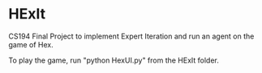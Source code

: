 # HExIt
CS194 Final Project to implement Expert Iteration and run an agent on the game of Hex.

To play the game, run "python HexUI.py" from the HExIt folder.
